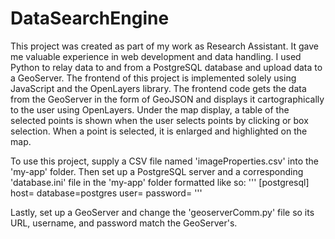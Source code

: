 # DataSearchEngine

This project was created as part of my work as Research Assistant. It gave me valuable experience in web development and data handling.
I used Python to relay data to and from a PostgreSQL database and upload data to a GeoServer. 
The frontend of this project is implemented solely using JavaScript and the OpenLayers library.
The frontend code gets the data from the GeoServer in the form of GeoJSON and displays it cartographically to the user using OpenLayers.
Under the map display, a table of the selected points is shown when the user selects points by clicking or box selection.
When a point is selected, it is enlarged and highlighted on the map.

To use this project, supply a CSV file named 'imageProperties.csv' into the 'my-app' folder. Then set up a PostgreSQL server and a corresponding 'database.ini' file in the 'my-app' folder formatted like so:
'''
[postgresql]
host=
database=postgres
user=
password=
'''

Lastly, set up a GeoServer and change the 'geoserverComm.py' file so its URL, username, and password match the GeoServer's.
